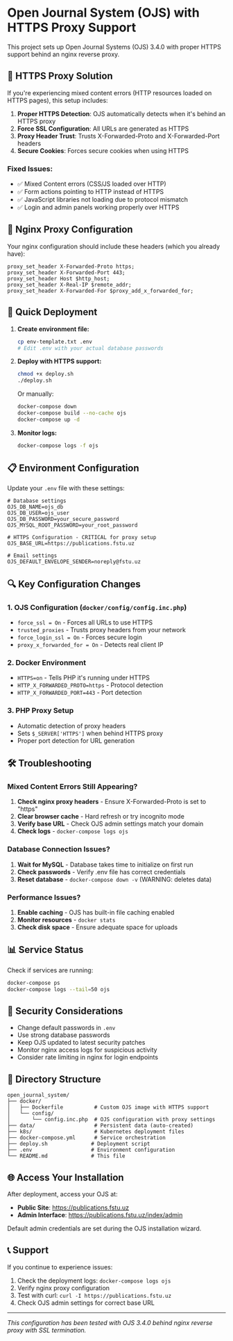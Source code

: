 # Open Journal System (OJS) with HTTPS Proxy Support

This project sets up Open Journal Systems (OJS) 3.4.0 with proper HTTPS support behind an nginx reverse proxy.

## 🚨 HTTPS Proxy Solution

If you're experiencing mixed content errors (HTTP resources loaded on HTTPS pages), this setup includes:

1. **Proper HTTPS Detection**: OJS automatically detects when it's behind an HTTPS proxy
2. **Force SSL Configuration**: All URLs are generated as HTTPS
3. **Proxy Header Trust**: Trusts X-Forwarded-Proto and X-Forwarded-Port headers
4. **Secure Cookies**: Forces secure cookies when using HTTPS

### Fixed Issues:

- ✅ Mixed Content errors (CSS/JS loaded over HTTP)
- ✅ Form actions pointing to HTTP instead of HTTPS
- ✅ JavaScript libraries not loading due to protocol mismatch
- ✅ Login and admin panels working properly over HTTPS

## 🔧 Nginx Proxy Configuration

Your nginx configuration should include these headers (which you already have):

```nginx
proxy_set_header X-Forwarded-Proto https;
proxy_set_header X-Forwarded-Port 443;
proxy_set_header Host $http_host;
proxy_set_header X-Real-IP $remote_addr;
proxy_set_header X-Forwarded-For $proxy_add_x_forwarded_for;
```

## 🚀 Quick Deployment

1. **Create environment file:**

   ```bash
   cp env-template.txt .env
   # Edit .env with your actual database passwords
   ```

2. **Deploy with HTTPS support:**

   ```bash
   chmod +x deploy.sh
   ./deploy.sh
   ```

   Or manually:

   ```bash
   docker-compose down
   docker-compose build --no-cache ojs
   docker-compose up -d
   ```

3. **Monitor logs:**
   ```bash
   docker-compose logs -f ojs
   ```

## 📋 Environment Configuration

Update your `.env` file with these settings:

```env
# Database settings
OJS_DB_NAME=ojs_db
OJS_DB_USER=ojs_user
OJS_DB_PASSWORD=your_secure_password
OJS_MYSQL_ROOT_PASSWORD=your_root_password

# HTTPS Configuration - CRITICAL for proxy setup
OJS_BASE_URL=https://publications.fstu.uz

# Email settings
OJS_DEFAULT_ENVELOPE_SENDER=noreply@fstu.uz
```

## 🔍 Key Configuration Changes

### 1. OJS Configuration (`docker/config/config.inc.php`)

- `force_ssl = On` - Forces all URLs to use HTTPS
- `trusted_proxies` - Trusts proxy headers from your network
- `force_login_ssl = On` - Forces secure login
- `proxy_x_forwarded_for = On` - Detects real client IP

### 2. Docker Environment

- `HTTPS=on` - Tells PHP it's running under HTTPS
- `HTTP_X_FORWARDED_PROTO=https` - Protocol detection
- `HTTP_X_FORWARDED_PORT=443` - Port detection

### 3. PHP Proxy Setup

- Automatic detection of proxy headers
- Sets `$_SERVER['HTTPS']` when behind HTTPS proxy
- Proper port detection for URL generation

## 🛠️ Troubleshooting

### Mixed Content Errors Still Appearing?

1. **Check nginx proxy headers** - Ensure X-Forwarded-Proto is set to "https"
2. **Clear browser cache** - Hard refresh or try incognito mode
3. **Verify base URL** - Check OJS admin settings match your domain
4. **Check logs** - `docker-compose logs ojs`

### Database Connection Issues?

1. **Wait for MySQL** - Database takes time to initialize on first run
2. **Check passwords** - Verify .env file has correct credentials
3. **Reset database** - `docker-compose down -v` (WARNING: deletes data)

### Performance Issues?

1. **Enable caching** - OJS has built-in file caching enabled
2. **Monitor resources** - `docker stats`
3. **Check disk space** - Ensure adequate space for uploads

## 📊 Service Status

Check if services are running:

```bash
docker-compose ps
docker-compose logs --tail=50 ojs
```

## 🔐 Security Considerations

- Change default passwords in `.env`
- Use strong database passwords
- Keep OJS updated to latest security patches
- Monitor nginx access logs for suspicious activity
- Consider rate limiting in nginx for login endpoints

## 📁 Directory Structure

```
open_journal_system/
├── docker/
│   ├── Dockerfile          # Custom OJS image with HTTPS support
│   └── config/
│       └── config.inc.php  # OJS configuration with proxy settings
├── data/                   # Persistent data (auto-created)
├── k8s/                    # Kubernetes deployment files
├── docker-compose.yml      # Service orchestration
├── deploy.sh              # Deployment script
├── .env                   # Environment configuration
└── README.md              # This file
```

## 🌐 Access Your Installation

After deployment, access your OJS at:

- **Public Site**: https://publications.fstu.uz
- **Admin Interface**: https://publications.fstu.uz/index/admin

Default admin credentials are set during the OJS installation wizard.

## 📞 Support

If you continue to experience issues:

1. Check the deployment logs: `docker-compose logs ojs`
2. Verify nginx proxy configuration
3. Test with curl: `curl -I https://publications.fstu.uz`
4. Check OJS admin settings for correct base URL

---

_This configuration has been tested with OJS 3.4.0 behind nginx reverse proxy with SSL termination._
